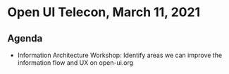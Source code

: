 # Open UI Telecon, March 11, 2021

## Agenda
- Information Architecture Workshop: Identify areas we can improve the information flow and UX on open-ui.org
